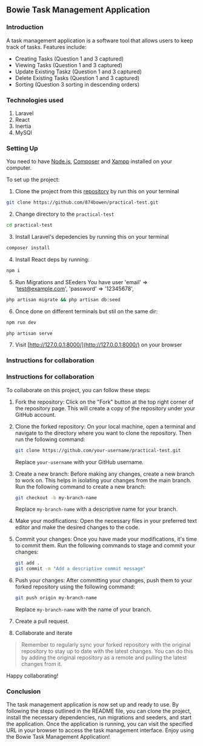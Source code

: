 ## Bowie Task Management Application

### Introduction

A task management application is a software tool that allows users to keep track of tasks. Features include:
- Creating Tasks (Question 1 and 3 captured)
- Viewing Tasks (Question 1 and 3 captured)
- Update Existing Taskz (Question 1 and 3 captured)
- Delete Existing Tasks (Question 1 and 3 captured)
- Sorting (Question 3 sorting in descending orders)

### Technologies used
1. Laravel
2. React
3. Inertia
4. MySQl

### Setting Up
You need to have [Node.js](https://nodejs.org/en), [Composer](https://getcomposer.org/download/) and [Xampp](https://sourceforge.net/projects/xampp/) installed on your computer.

To set up the project:
1. Clone the project from this [repository](https://github.com/874bowen/practical-test.git) by run this on your terminal
```bash
git clone https://github.com/874bowen/practical-test.git
```

2. Change directory to the `practical-test`
```bash
cd practical-test
```

3. Install Laravel's depedencies by running this on your terminal
```bash
composer install
```

4. Install React deps by running:
```bash
npm i
```

5. Run Migrations and SEeders
You have user 'email' => 'test@example.com', 'password' => '12345678',
```bash
php artisan migrate && php artisan db:seed
```

6. Once done on different terminals but stil on the same dir:
```bash
npm run dev
```
```bash
php artisan serve
```

7. Visit [http://127.0.0.1:8000/](http://127.0.0.1:8000/) on your browser

### Instructions for collaboration
### Instructions for collaboration
To collaborate on this project, you can follow these steps:

1. Fork the repository: Click on the "Fork" button at the top right corner of the repository page. This will create a copy of the repository under your GitHub account.

2. Clone the forked repository: On your local machine, open a terminal and navigate to the directory where you want to clone the repository. Then run the following command:
    ```bash
    git clone https://github.com/your-username/practical-test.git
    ```
    Replace `your-username` with your GitHub username.

3. Create a new branch: Before making any changes, create a new branch to work on. This helps in isolating your changes from the main branch. Run the following command to create a new branch:
    ```bash
    git checkout -b my-branch-name
    ```
    Replace `my-branch-name` with a descriptive name for your branch.

4. Make your modifications: Open the necessary files in your preferred text editor and make the desired changes to the code.

5. Commit your changes: Once you have made your modifications, it's time to commit them. Run the following commands to stage and commit your changes:
    ```bash
    git add .
    git commit -m "Add a descriptive commit message"
    ```

6. Push your changes: After committing your changes, push them to your forked repository using the following command:
    ```bash
    git push origin my-branch-name
    ```
    Replace `my-branch-name` with the name of your branch.

7. Create a pull request.

8. Collaborate and iterate
> Remember to regularly sync your forked repository with the original repository to stay up to date with the latest changes. You can do this by adding the original repository as a remote and pulling the latest changes from it.

Happy collaborating!

### Conclusion
The task management application is now set up and ready to use. By following the steps outlined in the README file, you can clone the project, install the necessary dependencies, run migrations and seeders, and start the application. Once the application is running, you can visit the specified URL in your browser to access the task management interface. Enjoy using the Bowie Task Management Application!